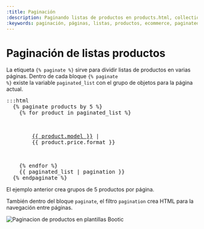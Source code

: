 ```yaml
---
:title: Paginación
:description: Paginando listas de productos en products.html, collection.html y otras plantillas
:keywords: paginación, páginas, listas, productos, ecommerce, paginated_list, paginate, pagination, endpaginate
---
```

# Paginación de listas productos

La etiqueta <code>{% paginate %}</code> sirve para dividir listas de productos en varias páginas. Dentro de cada bloque <code>{% paginate %}</code> existe la variable <code>paginated_list</code> con el grupo de objetos para la página actual.

<pre>:::html
  {% paginate products by 5 %}
    {% for product in paginated_list %}
      <p>
        <a href="{{ product.url }}">{{ product.model }}</a> | 
        <span class="price">{{ product.price.format }}</span>
      </p>
    {% endfor %}
    {{ paginated_list | pagination }}
  {% endpaginate %}
</pre>

El ejemplo anterior crea grupos de 5 productos por página.

También dentro del bloque <code>paginate</code>, el filtro <code>pagination</code> crea HTML para la navegación entre páginas.

<img src="/img/themes/pagination1.png" alt="Paginacion de productos en plantillas Bootic" />

